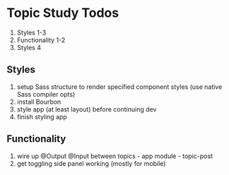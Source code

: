 # Topic Study Todos

1. Styles 1-3
2. Functionality 1-2
3. Styles 4

## Styles

1. setup Sass structure to render specified component styles (use native Sass compiler opts)
2. install Bourbon
3. style app (at least layout) before continuing dev
4. finish styling app

## Functionality

1. wire up @Output @Input between topics - app module - topic-post
2. get toggling side panel working (mostly for mobile)
